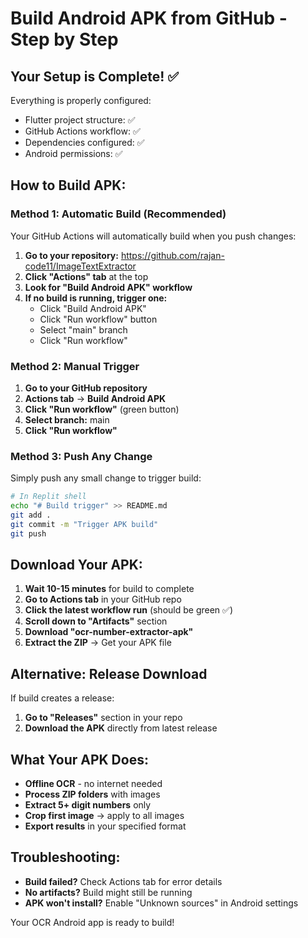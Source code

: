 # Build Android APK from GitHub - Step by Step

## Your Setup is Complete! ✅

Everything is properly configured:
- Flutter project structure: ✅ 
- GitHub Actions workflow: ✅
- Dependencies configured: ✅
- Android permissions: ✅

## How to Build APK:

### Method 1: Automatic Build (Recommended)
Your GitHub Actions will automatically build when you push changes:

1. **Go to your repository:** https://github.com/rajan-code11/ImageTextExtractor
2. **Click "Actions" tab** at the top
3. **Look for "Build Android APK" workflow**
4. **If no build is running, trigger one:**
   - Click "Build Android APK" 
   - Click "Run workflow" button
   - Select "main" branch
   - Click "Run workflow"

### Method 2: Manual Trigger
1. **Go to your GitHub repository**
2. **Actions tab** → **Build Android APK**
3. **Click "Run workflow"** (green button)
4. **Select branch:** main
5. **Click "Run workflow"**

### Method 3: Push Any Change
Simply push any small change to trigger build:
```bash
# In Replit shell
echo "# Build trigger" >> README.md
git add .
git commit -m "Trigger APK build"
git push
```

## Download Your APK:

1. **Wait 10-15 minutes** for build to complete
2. **Go to Actions tab** in your GitHub repo
3. **Click the latest workflow run** (should be green ✅)
4. **Scroll down to "Artifacts"** section
5. **Download "ocr-number-extractor-apk"**
6. **Extract the ZIP** → Get your APK file

## Alternative: Release Download
If build creates a release:
1. **Go to "Releases"** section in your repo
2. **Download the APK** directly from latest release

## What Your APK Does:
- **Offline OCR** - no internet needed
- **Process ZIP folders** with images
- **Extract 5+ digit numbers** only
- **Crop first image** → apply to all images
- **Export results** in your specified format

## Troubleshooting:
- **Build failed?** Check Actions tab for error details
- **No artifacts?** Build might still be running
- **APK won't install?** Enable "Unknown sources" in Android settings

Your OCR Android app is ready to build!
